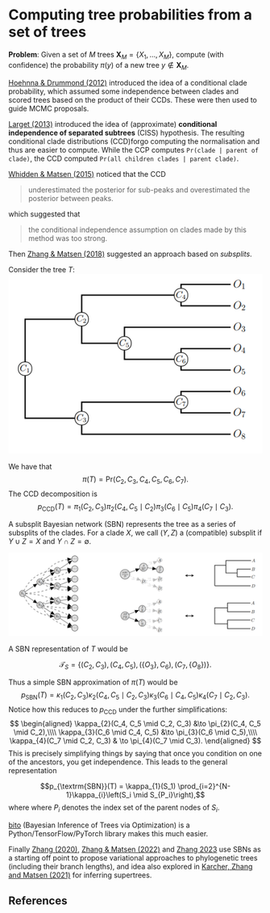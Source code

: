 # Computing tree probabilities from a set of trees

**Problem**: Given a set of $M$ trees $\boldsymbol{X}_M = \{X_1, \ldots, X_M\}$, compute (with confidence) the probability $\pi(y)$ of a new tree $y \notin \boldsymbol{X}_M$.

[Hoehnna & Drummond (2012)](https://doi.org/10.1093/sysbio/syr074) introduced the idea of a conditional clade probability, which assumed some independence between clades and scored trees based on the product of their CCDs.
These were then used to guide MCMC proposals.

[Larget (2013)](https://doi.org/10.1093/sysbio/syt014) introduced the idea of  (approximate) **conditional independence of separated subtrees** (CISS) hypothesis.
The resulting conditional clade distributions (CCD)forgo computing the normalisation and thus are easier to compute.
While the CCP computes `Pr(clade | parent of clade)`, the CCD computed `Pr(all children clades | parent clade)`.

[Whidden & Matsen (2015)](https://doi.org/10.1093/sysbio/syv006) noticed that the CCD
> underestimated the posterior for sub-peaks and overestimated the posterior between peaks.

which suggested that 
> the conditional independence assumption on clades made by this method was too strong.

Then [Zhang & Matsen (2018)](https://papers.nips.cc/paper_files/paper/2018/file/b137fdd1f79d56c7edf3365fea7520f2-Paper.pdf) suggested an approach based on _subsplits_.

Consider the tree $T$:
![A leaf-labelled tree Fig 1 in Zhang & Matsen)](image-1.png)

We have that
$$\pi(T) = \textrm{Pr}(C_2, C_3, C_4, C_5, C_6, C_7).$$
The CCD decomposition is
$$
p_{\textrm{CCD}}(T) = \pi_{1}(C_2, C_3) \pi_{2}(C_4, C_5 \mid C_2)\pi_{3}(C_6 \mid C_5) \pi_{4}(C_7 \mid 
C_3).
$$

A subsplit Bayesian network (SBN) represents the tree as a series of subsplits of the clades.
For a clade $X$, we call $(Y, Z)$ a (compatible) subsplit if $Y \cup Z = X$ and $Y \cap Z = \emptyset$.

![Representation of a SBN (Fig 2 in Zhang & Matsen)](image-2.png)

A SBN representation of $T$ would be 

$$\mathcal{T}_S = \{(C_2, C_3), (C_4, C_5), (\{O_3\}, C_6),(C_7, \{O_8\})\}.$$

Thus a simple SBN approximation of $\pi(T)$ would be
$$
p_{\textrm{SBN}}(T) = \kappa_{1}(C_2, C_3) \kappa_{2}(C_4, C_5 \mid C_2, C_3)\kappa_{3}(C_6 \mid C_4, C_5) \kappa_{4}(C_7 \mid C_2, C_3).
$$
Notice how this reduces to $p_{\textrm{CCD}}$ under the further simplifications:
$$
\begin{aligned}
\kappa_{2}(C_4, C_5 \mid C_2, C_3) &\to \pi_{2}(C_4, C_5 \mid C_2),\\\\
\kappa_{3}(C_6 \mid C_4, C_5) &\to \pi_{3}(C_6 \mid C_5),\\\\
\kappa_{4}(C_7 \mid C_2, C_3) & \to \pi_{4}(C_7 \mid 
C_3).
\end{aligned}
$$
This is precisely simplifying things by saying that once you condition on one of the ancestors, you get independence.
This leads to the general representation

$$p_{\textrm{SBN}}(T) = \kappa_{1}(S_1) \prod_{i=2}^{N-1}\kappa_{i}\left(S_i \mid S_{P_i}\right),$$
where where $P_i$ denotes the index set of the parent nodes of $S_i$.

[bito](https://github.com/phylovi/bito) (Bayesian Inference of Trees via Optimization) is a Python/TensorFlow/PyTorch library makes this much easier.

Finally [Zhang (2020)](https://proceedings.neurips.cc/paper/2020/file/d96409bf894217686ba124d7356686c9-Paper.pdf), [Zhang & Matsen (2022)](https://arxiv.org/abs/2204.07747) and [Zhang 2023](https://arxiv.org/abs/2302.08840) use SBNs as a starting off point to propose variational approaches to phylogenetic trees (including their branch lengths), and idea also explored in [Karcher, Zhang and Matsen (2021)](https://arxiv.org/abs/2104.11191) for inferring supertrees.

## References


<script type="text/javascript" src="http://cdn.mathjax.org/mathjax/latest/MathJax.js?config=TeX-AMS-MML_HTMLorMML"></script>
<script type="text/javascript" src="http://cdn.mathjax.org/mathjax/latest/MathJax.js?config=TeX-AMS_HTML">
</script>
<script type="text/x-mathjax-config">
MathJax.Hub.Config({ tex2jax: {inlineMath: [['$', '$']]}, messageStyle: "none" });
</script>
